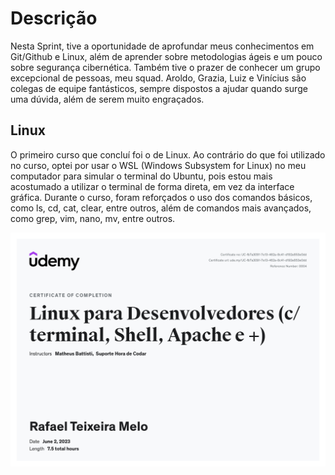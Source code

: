 # Descrição

Nesta Sprint, tive a oportunidade de aprofundar meus conhecimentos em Git/Github e Linux, além de aprender sobre metodologias ágeis e um pouco sobre segurança cibernética. Também tive o prazer de conhecer um grupo excepcional de pessoas, meu squad. Aroldo, Grazia, Luiz e Vinícius são colegas de equipe fantásticos, sempre dispostos a ajudar quando surge uma dúvida, além de serem muito engraçados.

## Linux

O primeiro curso que concluí foi o de Linux. Ao contrário do que foi utilizado no curso, optei por usar o WSL (Windows Subsystem for Linux) no meu computador para simular o terminal do Ubuntu, pois estou mais acostumado a utilizar o terminal de forma direta, em vez da interface gráfica. Durante o curso, foram reforçados o uso dos comandos básicos, como ls, cd, cat, clear, entre outros, além de comandos mais avançados, como grep, vim, nano, mv, entre outros.

![Certificado_Linux](/Sprint-1/imgs/Certificado-Linux.jpg)
